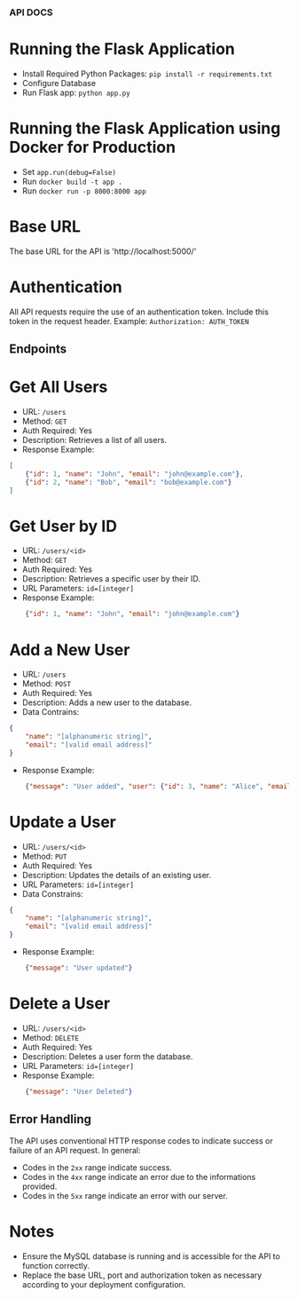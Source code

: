 ### API DOCS

# Running the Flask Application
- Install Required Python Packages:
`pip install -r requirements.txt`
- Configure Database
- Run Flask app:
`python app.py`

# Running the Flask Application using Docker for Production
- Set `app.run(debug=False)`
- Run `docker build -t app .`
- Run `docker run -p 8000:8000 app`

# Base URL
The base URL for the API is 'http://localhost:5000/'

# Authentication
All API requests require the use of an authentication token. Include this token in the request header. Example:
` Authorization: AUTH_TOKEN `

## Endpoints
# Get All Users
- URL: `/users`
- Method: `GET`
- Auth Required: Yes
- Description: Retrieves a list of all users.
- Response Example:
```json
[
    {"id": 1, "name": "John", "email": "john@example.com"},
    {"id": 2, "name": "Bob", "email": "bob@example.com"}
] 
```

# Get User by ID
- URL: `/users/<id>`
- Method: `GET`
- Auth Required: Yes
- Description: Retrieves a specific user by their ID.
- URL Parameters: `id=[integer]`
- Response Example:
```json
    {"id": 1, "name": "John", "email": "john@example.com"}
```

# Add a New User
- URL: `/users`
- Method: `POST`
- Auth Required: Yes
- Description: Adds a new user to the database.
- Data Contrains:
```json
{
    "name": "[alphanumeric string]",
    "email": "[valid email address]"
}
```
- Response Example:
```json
    {"message": "User added", "user": {"id": 3, "name": "Alice", "email": "alice@example.com"}}
```

# Update a User
- URL: `/users/<id>`
- Method: `PUT`
- Auth Required: Yes
- Description: Updates the details of an existing user.
- URL Parameters: `id=[integer]`
- Data Constrains:
```json
{
    "name": "[alphanumeric string]",
    "email": "[valid email address]"
}
```
- Response Example:
```json
    {"message": "User updated"}
```

# Delete a User
- URL: `/users/<id>`
- Method: `DELETE`
- Auth Required: Yes
- Description: Deletes a user form the database.
- URL Parameters: `id=[integer]`
- Response Example:
```json
    {"message": "User Deleted"}
```

## Error Handling
The API uses conventional HTTP response codes to indicate success or failure of an API request. In general:
- Codes in the `2xx` range indicate success.
- Codes in the `4xx` range indicate an error due to the informations provided.
- Codes in the `5xx` range indicate an error with our server.

# Notes
- Ensure the MySQL database is running and is accessible for the API to function correctly.
- Replace the base URL, port and authorization token as necessary according to your deployment configuration.


